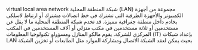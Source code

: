  virtual local area network
 شبكة المنطقة المحلية (LAN)  مجموعة من أجهزة الكمبيوتر والأجهزة الطرفية التي تشترك في خط اتصالات مشترك أو ارتباط لاسلكي بخادم داخل منطقة جغرافية مميزة. قد تخدم شبكة المنطقة المحلية ما لا يقل عن مستخدمين أو ثلاثة مستخدمين في مكتب منزلي أو آلاف المستخدمين في المكتب المركزي للشركة. يقوم مالكو المنازل ومسؤولو تكنولوجيا المعلومات (IT) بإعداد شبكات LAN بحيث يمكن لعقد الشبكة الاتصال ومشاركة الموارد مثل الطابعات أو تخزين الشبكة
 
